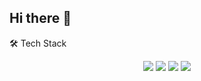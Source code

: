 ## Hi there 👋

<!--
**yunjeooong/yunjeooong** is a ✨ _special_ ✨ repository because its `README.md` (this file) appears on your GitHub profile.

Here are some ideas to get you started:

- 🔭 I’m currently working on ...
- 🌱 I’m currently learning ...
- 👯 I’m looking to collaborate on ...
- 🤔 I’m looking for help with ...
- 💬 Ask me about ...
- 📫 How to reach me: ...
- 😄 Pronouns: ...
- ⚡ Fun fact: ...
-->
🛠 Tech Stack
<div align=center>
	<img src="https://img.shields.io/badge/java-F7DF1E?style=for-the-badge&logo=OpenJDK&logoColor=white">
	<img src="https://img.shields.io/badge/Spring-6DB33F?style=for-the-badge&logo=Spring&logoColor=white">
	<img src="https://img.shields.io/badge/Python-FF4500?style=for-the-badge&logo=Python&logoColor=white">
        <img src="https://img.shields.io/badge/MySQL-4479A1?style=for-the-badge&logo=MySQL&logoColor=white"> 


 <br>

</div>



